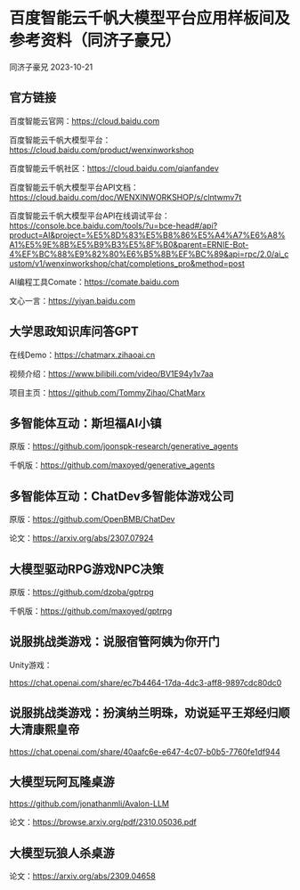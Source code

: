 # 百度智能云千帆大模型平台应用样板间及参考资料（同济子豪兄）

同济子豪兄 2023-10-21

## 官方链接

百度智能云官网：https://cloud.baidu.com

百度智能云千帆大模型平台：https://cloud.baidu.com/product/wenxinworkshop

百度智能云千帆社区：https://cloud.baidu.com/qianfandev

百度智能云千帆大模型平台API文档：https://cloud.baidu.com/doc/WENXINWORKSHOP/s/clntwmv7t

百度智能云千帆大模型平台API在线调试平台：https://console.bce.baidu.com/tools/?u=bce-head#/api?product=AI&project=%E5%8D%83%E5%B8%86%E5%A4%A7%E6%A8%A1%E5%9E%8B%E5%B9%B3%E5%8F%B0&parent=ERNIE-Bot-4%EF%BC%88%E9%82%80%E6%B5%8B%EF%BC%89&api=rpc/2.0/ai_custom/v1/wenxinworkshop/chat/completions_pro&method=post

AI编程工具Comate：https://comate.baidu.com

文心一言：https://yiyan.baidu.com

## 大学思政知识库问答GPT

在线Demo：https://chatmarx.zihaoai.cn

视频介绍：https://www.bilibili.com/video/BV1E94y1v7aa

项目主页：https://github.com/TommyZihao/ChatMarx

## 多智能体互动：斯坦福AI小镇

原版：https://github.com/joonspk-research/generative_agents

千帆版：https://github.com/maxoyed/generative_agents

## 多智能体互动：ChatDev多智能体游戏公司

原版：https://github.com/OpenBMB/ChatDev

论文：https://arxiv.org/abs/2307.07924

## 大模型驱动RPG游戏NPC决策

原版：https://github.com/dzoba/gptrpg

千帆版：https://github.com/maxoyed/gptrpg

## 说服挑战类游戏：说服宿管阿姨为你开门

Unity游戏：

https://chat.openai.com/share/ec7b4464-17da-4dc3-aff8-9897cdc80dc0

## 说服挑战类游戏：扮演纳兰明珠，劝说延平王郑经归顺大清康熙皇帝

https://chat.openai.com/share/40aafc6e-e647-4c07-b0b5-7760fe1df944

## 大模型玩阿瓦隆桌游

https://github.com/jonathanmli/Avalon-LLM

论文：https://browse.arxiv.org/pdf/2310.05036.pdf

## 大模型玩狼人杀桌游

论文：https://arxiv.org/abs/2309.04658


